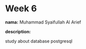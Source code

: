 # Week 6
<p><strong>nama:</strong> Muhammad Syaifullah Al Arief</p>
<p><strong>description:</strong></p>
<p>study about database postgresql</p>
